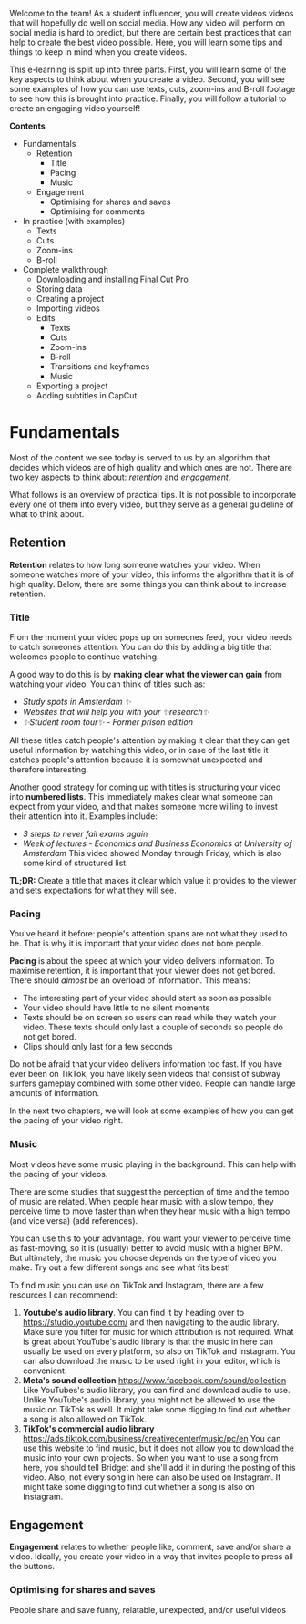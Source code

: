 Welcome to the team! As a student influencer, you will create videos videos that will hopefully do well on social media. How any video will perform on social media is hard to predict, but there are certain best practices that can help to create the best video possible. Here, you will learn some tips and things to keep in mind when you create videos.

This e-learning is split up into three parts. First, you will learn some of the key aspects to think about when you create a video. Second, you will see some examples of how you can use texts, cuts, zoom-ins and B-roll footage to see how this is brought into practice. Finally, you will follow a tutorial to create an engaging video yourself!

**Contents**
* Fundamentals
	* Retention
		* Title
		* Pacing
		* Music
	* Engagement
		* Optimising for shares and saves
		* Optimising for comments
 * In practice (with examples)
	 * Texts
	 * Cuts
	 * Zoom-ins
	 * B-roll
* Complete walkthrough
	* Downloading and installing Final Cut Pro
	* Storing data
	* Creating a project
	* Importing videos
	* Edits
		* Texts
		* Cuts
		* Zoom-ins
		* B-roll
		* Transitions and keyframes
		* Music
	* Exporting a project
	* Adding subtitles in CapCut

# Fundamentals
Most of the content we see today is served to us by an algorithm that decides which videos are of high quality and which ones are not. There are two key aspects to think about: *retention* and *engagement*. 

What follows is an overview of practical tips. It is not possible to incorporate every one of them into every video, but they serve as a general guideline of what to think about.
## Retention
**Retention** relates to how long someone watches your video. When someone watches more of your video, this informs the algorithm that it is of high quality. Below, there are some things you can think about to increase retention.
### Title
From the moment your video pops up on someones feed, your video needs to catch someones attention. You can do this by adding a big title that welcomes people to continue watching. 

A good way to do this is by **making clear what the viewer can gain** from watching your video. You can think of titles such as:
- *Study spots in Amsterdam ✨*
- *Websites that will help you with your ✨research✨*
- *✨Student room tour✨ - Former prison edition*

All these titles catch people's attention by making it clear that they can get useful information by watching this video, or in case of the last title it catches people's attention because it is somewhat unexpected and therefore interesting.

Another good strategy for coming up with titles is structuring your video into **numbered lists**. This immediately makes clear what someone can expect from your video, and that makes someone more willing to invest their attention into it. Examples include:
- *3 steps to never fail exams again*
- *Week of lectures - Economics and Business Economics at University of Amsterdam* 
  This video showed Monday through Friday, which is also some kind of structured list.

**TL;DR:**
Create a title that makes it clear which value it provides to the viewer and sets expectations for what they will see.
### Pacing
You've heard it before: people's attention spans are not what they used to be. That is why it is important that your video does not bore people.

**Pacing** is about the speed at which your video delivers information. To maximise retention, it is important that your viewer does not get bored. There should *almost* be an overload of information. This means:
- The interesting part of your video should start as soon as possible
- Your video should have little to no silent moments
- Texts should be on screen so users can read while they watch your video. These texts should only last a couple of seconds so people do not get bored.
- Clips should only last for a few seconds

Do not be afraid that your video delivers information too fast. If you have ever been on TikTok, you have likely seen videos that consist of subway surfers gameplay combined with some other video. People can handle large amounts of information.

In the next two chapters, we will look at some examples of how you can get the pacing of your video right.
### Music
Most videos have some music playing in the background. This can help with the pacing of your videos.

There are some studies that suggest the perception of time and the tempo of music are related. When people hear music with a slow tempo, they perceive time to move faster than when they hear music with a high tempo (and vice versa) (add references).

You can use this to your advantage. You want your viewer to perceive time as fast-moving, so it is (usually) better to avoid music with a higher BPM. But ultimately, the music you choose depends on the type of video you make. Try out a few different songs and see what fits best!

To find music you can use on TikTok and Instagram, there are a few resources I can recommend:
1. **Youtube's audio library**. You can find it by heading over to https://studio.youtube.com/ and then navigating to the audio library. Make sure you filter for music for which attribution is not required. 
   What is great about YouTube's audio library is that the music in here can usually be used on every platform, so also on TikTok and Instagram. You can also download the music to be used right in your editor, which is convenient.
2. **Meta's sound collection** https://www.facebook.com/sound/collection
   Like YouTubes's audio library, you can find and download audio to use. Unlike YouTube's audio library, you might not be allowed to use the music on TikTok as well. It might take some digging to find out whether a song is also allowed on TikTok.
3. **TikTok's commercial audio library** https://ads.tiktok.com/business/creativecenter/music/pc/en
   You can use this website to find music, but it does not allow you to download the music into your own projects. So when you want to use a song from here, you should tell Bridget and she'll add it in during the posting of this video.
   Also, not every song in here can also be used on Instagram. It might take some digging to find out whether a song is also on Instagram.
## Engagement
**Engagement** relates to whether people like, comment, save and/or share a video. Ideally, you create your video in a way that invites people to press all the buttons.
### Optimising for shares and saves
People share and save funny, relatable, unexpected, and/or useful videos

